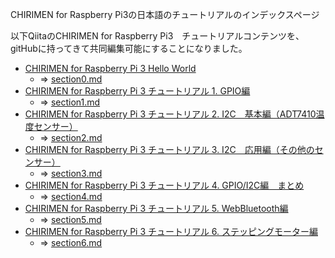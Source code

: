 CHIRIMEN for Raspberry Pi3の日本語のチュートリアルのインデックスページ

以下QiitaのCHIRIMEN for Raspberry Pi3　チュートリアルコンテンツを、gitHubに持ってきて共同編集可能にすることになりました。

* [CHIRIMEN for Raspberry Pi 3 Hello World](https://qiita.com/tadfmac/items/82817476615fdc7394b3)
  * => [section0.md](section0.md)
* [CHIRIMEN for Raspberry Pi 3 チュートリアル 1. GPIO編](https://qiita.com/tadfmac/items/ebd01cfe46e30de70f3d)
  * => [section1.md](section1.md)
* [CHIRIMEN for Raspberry Pi 3 チュートリアル 2. I2C　基本編（ADT7410温度センサー）](https://qiita.com/tadfmac/items/36d5467f79b6fd3114fb)
  * => [section2.md](section2.md)
* [CHIRIMEN for Raspberry Pi 3 チュートリアル 3. I2C　応用編（その他のセンサー）](https://qiita.com/tadfmac/items/b17d8c6a35b31c495a36)
  * => [section3.md](section3.md)
* [CHIRIMEN for Raspberry Pi 3 チュートリアル 4. GPIO/I2C編　まとめ](https://qiita.com/tadfmac/items/d627f8d2fec3c5f8711b)
  * => [section4.md](section4.md)
* [CHIRIMEN for Raspberry Pi 3 チュートリアル 5. WebBluetooth編](https://qiita.com/g200kg/items/28b3cc8c058bb49673a2)
  * => [section5.md](section5.md)
* [CHIRIMEN for Raspberry Pi 3 チュートリアル 6. ステッピングモーター編](https://qiita.com/g200kg/items/cfb737c07b9b6edced3e)
  * => [section6.md](section6.md)
